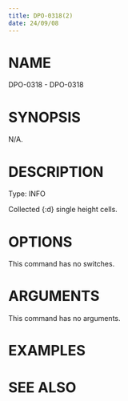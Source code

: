 ```yaml
---
title: DPO-0318(2)
date: 24/09/08
---
```


# NAME

DPO-0318 - DPO-0318

# SYNOPSIS

N/A.

# DESCRIPTION

Type: INFO

Collected {:d} single height cells.

# OPTIONS

This command has no switches.

# ARGUMENTS

This command has no arguments.

# EXAMPLES

# SEE ALSO

